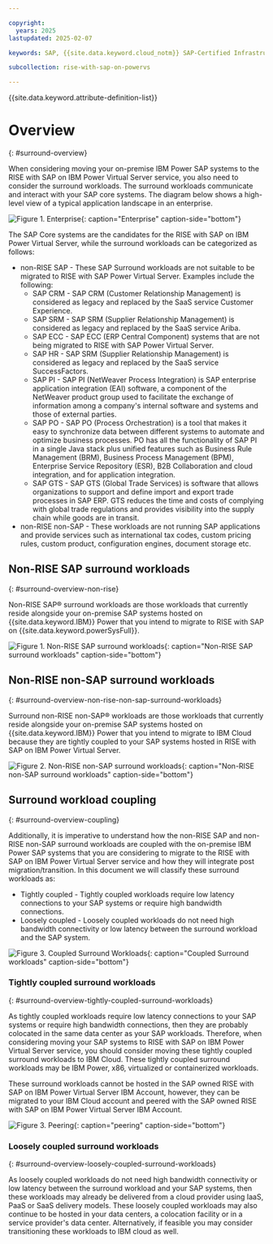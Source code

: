 ```yaml
---

copyright:
  years: 2025
lastupdated: 2025-02-07

keywords: SAP, {{site.data.keyword.cloud_notm}} SAP-Certified Infrastructure, {{site.data.keyword.ibm_cloud_sap}}, SAP Workloads

subcollection: rise-with-sap-on-powervs

---
```


{{site.data.keyword.attribute-definition-list}}

# Overview
{: #surround-overview}

When considering moving your on-premise IBM Power SAP systems to the RISE with SAP on IBM Power Virtual Server service, you also need to consider the surround workloads. The surround workloads communicate and interact with your SAP core systems. The diagram below shows a high-level view of a typical application landscape in an enterprise.

![Figure 1. Enterprise](../images/enterprise.svg "Enterprise"){: caption="Enterprise" caption-side="bottom"}

The SAP Core systems are the candidates for the RISE with SAP on IBM Power Virtual Server, while the surround workloads can be categorized as follows:

* non-RISE SAP - These SAP Surround workloads are not suitable to be migrated to RISE with SAP Power Virtual Server. Examples include the following:
    * SAP CRM - SAP CRM (Customer Relationship Management) is considered as legacy and replaced by the SaaS service Customer Experience.
    * SAP SRM - SAP SRM (Supplier Relationship Management) is considered as legacy and replaced by the SaaS service Ariba.
    * SAP ECC - SAP ECC (ERP Central Component) systems that are not being migrated to RISE with SAP Power Virtual Server.
    * SAP HR - SAP SRM (Supplier Relationship Management) is considered as legacy and replaced by the SaaS service SuccessFactors.
    * SAP PI - SAP PI (NetWeaver Process Integration) is SAP enterprise application integration (EAI) software, a component of the NetWeaver product group used to facilitate the exchange of information among a company's internal software and systems and those of external parties.
    * SAP PO - SAP PO (Process Orchestration) is a tool that makes it easy to synchronize data between different systems to automate and optimize business processes. PO has all the functionality of SAP PI in a single Java stack plus unified features such as Business Rule Management (BRM), Business Process Management (BPM), Enterprise Service Repository (ESR), B2B Collaboration and cloud integration, and for application integration.
    * SAP GTS - SAP GTS (Global Trade Services) is software that allows organizations to support and define import and export trade processes in SAP ERP. GTS reduces the time and costs of complying with global trade regulations and provides visibility into the supply chain while goods are in transit.
* non-RISE non-SAP - These workloads are not running SAP applications and provide services such as international tax codes, custom pricing rules, custom product, configuration engines, document storage etc.

## Non-RISE SAP surround workloads
{: #surround-overview-non-rise}

Non-RISE SAP® surround workloads are those workloads that currently reside alongside your on-premise SAP systems hosted on {{site.data.keyword.IBM}} Power that you intend to migrate to RISE with SAP on {{site.data.keyword.powerSysFull}}.

![Figure 1. Non-RISE SAP surround workloads](../images/non-rise.svg "Non-RISE SAP surround workloads"){: caption="Non-RISE SAP surround workloads" caption-side="bottom"}

## Non-RISE non-SAP surround workloads
{: #surround-overview-non-rise-non-sap-surround-workloads}

Surround non-RISE non-SAP® workloads are those workloads that currently reside alongside your on-premise SAP systems hosted on {{site.data.keyword.IBM}} Power that you intend to migrate to IBM Cloud because they are tightly coupled to your SAP systems hosted in RISE with SAP on IBM Power Virtual Server.

![Figure 2. Non-RISE non-SAP surround workloads](../images/non-sap.svg "Non-RISE non-SAP surround workloads"){: caption="Non-RISE non-SAP surround workloads" caption-side="bottom"}

## Surround workload coupling
{: #surround-overview-coupling}

Additionally, it is imperative to understand how the non-RISE SAP and non-RISE non-SAP surround workloads are coupled with the on-premise IBM Power SAP systems that you are considering to migrate to the RISE with SAP on IBM Power Virtual Server service and how they will integrate post migration/transition. In this document we will classify these surround workloads as:

* Tightly coupled - Tightly coupled workloads require low latency connections to your SAP systems or require high bandwidth connections.
* Loosely coupled - Loosely coupled workloads do not need high bandwidth connectivity or low latency between the surround workload and the SAP system.

![Figure 3. Coupled Surround Workloads](../images/coupled-surround.svg "Coupled Surround Workloads"){: caption="Coupled Surround workloads" caption-side="bottom"}

### Tightly coupled surround workloads
{: #surround-overview-tightly-coupled-surround-workloads}

As tightly coupled workloads require low latency connections to your SAP systems or require high bandwidth connections, then they are probably colocated in the same data center as your SAP workloads. Therefore, when considering moving your SAP systems to RISE with SAP on IBM Power Virtual Server service, you should consider moving these tightly coupled surround workloads to IBM Cloud. These tightly coupled surround workloads may be IBM Power, x86, virtualized or containerized workloads.

These surround workloads cannot be hosted in the SAP owned RISE with SAP on IBM Power Virtual Server IBM Account, however, they can be migrated to your IBM Cloud account and peered with the SAP owned RISE with SAP on IBM Power Virtual Server IBM Account.

![Figure 3. Peering](../images/peering.svg "Peering"){: caption="peering" caption-side="bottom"}

### Loosely coupled surround workloads
{: #surround-overview-loosely-coupled-surround-workloads}

As loosely coupled workloads do not need high bandwidth connectivity or low latency between the surround workload and your SAP systems, then these workloads may already be delivered from a cloud provider using IaaS, PaaS or SaaS delivery models. These loosely coupled workloads may also continue to be hosted in your data centers, a colocation facility or in a service provider's data center. Alternatively, if feasible you may consider transitioning these workloads to IBM cloud as well. 
